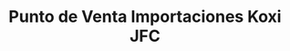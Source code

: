 ---
title: "Punto de Venta Importaciones Koxi JFC"
url: /cartago/punto-de-venta-importaciones-koxi-jfc/
shop: ordenador
---